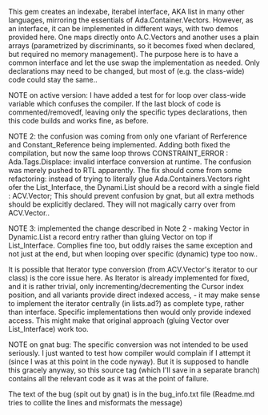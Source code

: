 This gem creates an indexabe, iterabel interface, AKA list in many other languages, 
mirroring the essentials of Ada.Container.Vectors.
However, as an interface, it can be implemented in different ways, with two demos 
provided here. One maps directly onto A.C.Vectors and another uses a plain arrays 
(parametrized by discriminants, so it becomes fixed when declared, but required no memory 
management). The purpose here is to have a common interface and let the use swap the 
implementation as needed. Only declarations may need to be changed, but most of 
(e.g. the class-wide) code could stay the same..

NOTE on active version: I have added a test for for loop over class-wide variable which 
confuses the compiler. If the last block of code is commented/removedf, leaving only the 
specific types declarations, then this code builds and works fine, as before.

NOTE 2: the confusion was coming from only one vfariant of Rerference and Constant_Reference 
being implemented. Adding both fixed the compilation, but now the same loop throws 
CONSTRAINT_ERROR : Ada.Tags.Displace: invalid interface conversion
at runtime. The confusion was merely pushed to RTL apparently.
The fix should come from some refactoring: instead of trying to literally glue 
Ada.Containers.Vectors right ofer the List_Interface, the Dynami.List should be a record
with a single field : ACV.Vector;
This should prevent confusion by gnat, but all extra methods should be explicitly declared.
They will not magically carry over from ACV.Vector..

NOTE 3: implemented the change described in Note 2 - making Vector in Dynamic.List a record entry
rather than gluing Vector on top if List_Interface. Complies fine too, but oddly raises the same
exception and not just at the end, but when looping over specific (dynamic) type too now..

It is possible that Iterator type conversion (from ACV.Vector's iterator to our class)
is the core issue here. As Iterator is already implemented for fixed, and it is rather trivial,
only incrementing/decrementing the Cursor index position, and all variants provide direct 
indexed access, - it may make sense to implement the iterator centrally (in lists.ad?) as 
complete type, rather than interface. Specific implementations then would only provide indexed access.
This might make that original approach (gluing Vector over List_Interface) work too.



NOTE on gnat bug:
The specific conversion was not intended to be used seriously. I just wanted to test how 
compiler would complain if I attempt it (since I was at this point in the code nyway).
But it is supposed to handle this gracely anyway, so this source tag (which I'll save in 
a separate branch) contains all the relevant code as it was at the point of failure.


The text of the bug (spit out by gnat) is in the bug_info.txt file
(Readme.md tries to collite the lines and misformats the message)
